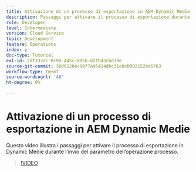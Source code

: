 ```yaml
---
title: Attivazione di un processo di esportazione in AEM Dynamic Medie
description: Passaggi per attivare il processo di esportazione durante l’operazione di invio del processo in Dynamic Medie.
role: Developer
level: Intermediate
version: Cloud Service
topic: Development
feature: Operations
index: y
doc-type: Tutorial
exl-id: 2df133dc-8c9d-445c-895b-d2fb43cbd39e
source-git-commit: 30d6120ec99f7a95414dbc31c0cb002152bd6763
workflow-type: tm+mt
source-wordcount: '46'
ht-degree: 0%

---
```


# Attivazione di un processo di esportazione in AEM Dynamic Medie

Questo video illustra i passaggi per attivare il processo di esportazione in Dynamic Medie durante l’invio del parametro dell’operazione processo.

>[!VIDEO](https://video.tv.adobe.com/v/335454?quality=12&learn=on)
